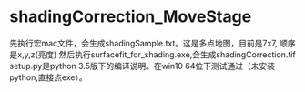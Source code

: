 # shadingCorrection_MoveStage

先执行宏mac文件，会生成shadingSample.txt。这是多点地图，目前是7x7, 顺序是x,y,z(亮度)
然后执行surfacefit_for_shading.exe,会生成shadingCorrection.tif
setup.py是python 3.5版下的编译说明。在win10 64位下测试通过（未安装python,直接点exe）。
